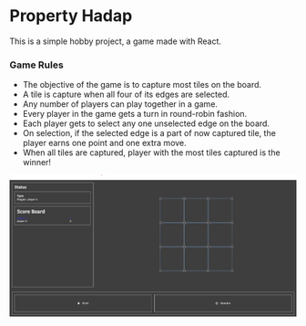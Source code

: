 # Property Hadap
This is a simple hobby project, a game made with React.

### Game Rules
- The objective of the game is to capture most tiles on the board.
- A tile is capture when all four of its edges are selected.
- Any number of players can play together in a game.
- Every player in the game gets a turn in round-robin fashion.
- Each player gets to select any one unselected edge on the board.
- On selection, if the selected edge is a part of now captured tile, the player earns one point and one extra move.
- When all tiles are captured, player with the most tiles captured is the winner!

<img src="./assets/property_hadap.png">